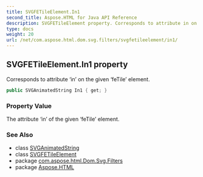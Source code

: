 ```yaml
---
title: SVGFETileElement.In1
second_title: Aspose.HTML for Java API Reference
description: SVGFETileElement property. Corresponds to attribute in on the given feTile element
type: docs
weight: 20
url: /net/com.aspose.html.dom.svg.filters/svgfetileelement/in1/
---
```

## SVGFETileElement.In1 property

Corresponds to attribute ‘in’ on the given ‘feTile’ element.

```java
public SVGAnimatedString In1 { get; }
```

### Property Value

The attribute ‘in’ of the given ‘feTile’ element.

### See Also

* class [SVGAnimatedString](../../../com.aspose.html.dom.svg.datatypes/svganimatedString/)
* class [SVGFETileElement](../)
* package [com.aspose.html.Dom.Svg.Filters](../../svgfetileelement/)
* package [Aspose.HTML](../../../)

